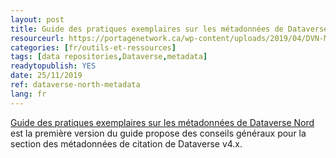 ```yaml
---
layout: post
title: Guide des pratiques exemplaires sur les métadonnées de Dataverse Nord
resourceurl: https://portagenetwork.ca/wp-content/uploads/2019/04/DVN-Metadata_FR.pdf
categories: [fr/outils-et-ressources]
tags: [data repositories,Dataverse,metadata]
readytopublish: YES
date: 25/11/2019
ref: dataverse-north-metadata
lang: fr
---
```

[Guide des pratiques exemplaires sur les métadonnées de Dataverse Nord](https://portagenetwork.ca/wp-content/uploads/2019/04/DVN-Metadata_FR.pdf) est la première version du guide propose des conseils généraux pour la section des métadonnées de citation de Dataverse v4.x.
